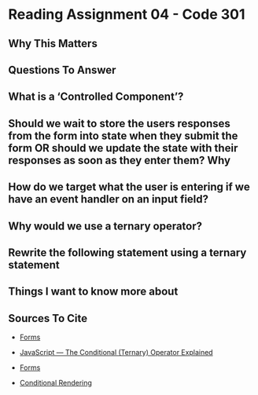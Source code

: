 # Reading Assignment 04 - Code 301

## Why This Matters

## Questions To Answer

## What is a ‘Controlled Component’?

## Should we wait to store the users responses from the form into state when they submit the form OR should we update the state with their responses as soon as they enter them? Why

## How do we target what the user is entering if we have an event handler on an input field?

## Why would we use a ternary operator?

## Rewrite the following statement using a ternary statement

## Things I want to know more about

## Sources To Cite

- [Forms](https://reactjs.org/docs/forms.html)

- [JavaScript — The Conditional (Ternary) Operator Explained](https://codeburst.io/javascript-the-conditional-ternary-operator-explained-cac7218beeff)

- [Forms](https://react-bootstrap.github.io/forms/overview/)

- [Conditional Rendering](https://reactjs.org/docs/conditional-rendering.html)
